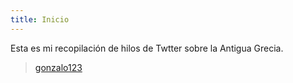 ```yaml
---
title: Inicio
---
```


Esta es mi recopilación de hilos de Twtter sobre la Antigua Grecia.

> [gonzalo123](https://twitter.com/gonzalo123)
